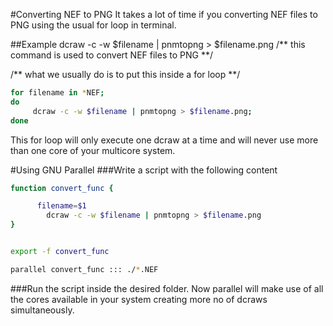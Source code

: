 #Converting NEF to PNG
It takes a lot of time if you converting NEF files to PNG using the usual for loop in terminal. 

##Example 
 dcraw -c -w $filename | pnmtopng > $filename.png   /** this command is used to convert NEF files to PNG **/
 
 /** what we usually do is to put this inside a for loop **/
 
 ```bash
 for filename in *NEF;
 do 
      dcraw -c -w $filename | pnmtopng > $filename.png;
 done
 ```

This for loop will only execute one dcraw at a time and will never use more than one core of your multicore system. 

#Using GNU Parallel 
###Write a script with the following content 

```bash
function convert_func {

      filename=$1
        dcraw -c -w $filename | pnmtopng > $filename.png
}


export -f convert_func

parallel convert_func ::: ./*.NEF
```

###Run the script inside the desired folder. Now parallel will make use of all the cores available in your system creating more no of dcraws simultaneously.

